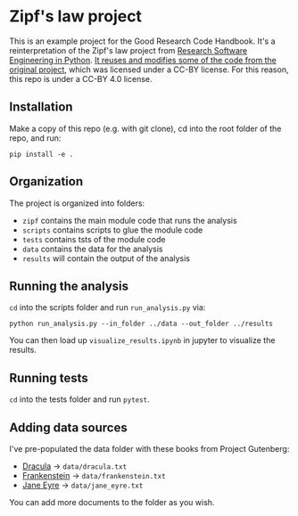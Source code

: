 # Zipf's law project

This is an example project for the Good Research Code Handbook. It's a reinterpretation of the Zipf's law project from [Research Software Engineering in Python](https://merely-useful.tech/py-rse/). [It reuses and modifies some of the code from the original project](https://github.com/merely-useful/py-rse/tree/book/zipf), which was licensed under a CC-BY license. For this reason, this repo is under a CC-BY 4.0 license.

## Installation

Make a copy of this repo (e.g. with git clone), cd into the root folder of the repo, and run:

```
pip install -e .
```

## Organization

The project is organized into folders:

- `zipf` contains the main module code that runs the analysis
- `scripts` contains scripts to glue the module code
- `tests` contains tsts of the module code
- `data` contains the data for the analysis
- `results` will contain the output of the analysis

## Running the analysis

`cd` into the scripts folder and run `run_analysis.py` via:

`python run_analysis.py --in_folder ../data --out_folder ../results`

You can then load up `visualize_results.ipynb` in jupyter to visualize the results.

## Running tests

`cd` into the tests folder and run `pytest`.

## Adding data sources

I've pre-populated the data folder with these books from Project Gutenberg:

- [Dracula](https://www.gutenberg.org/files/345/345-0.txt) → `data/dracula.txt`
- [Frankenstein](https://www.gutenberg.org/ebooks/42324.txt.utf-8) → `data/frankenstein.txt`
- [Jane Eyre](https://www.gutenberg.org/files/1260/1260-0.txt) → `data/jane_eyre.txt`

You can add more documents to the folder as you wish.
